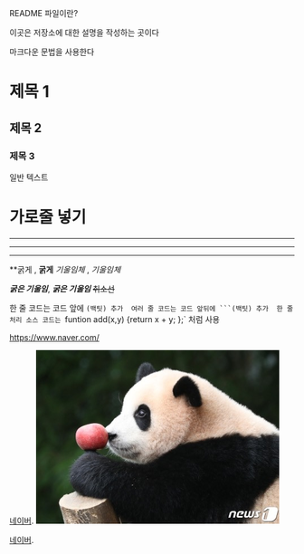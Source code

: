 README 파일이란? 

이곳은 저장소에 대한 설명을 작성하는 곳이다

마크다운 문법을 사용한다


# 제목 1
## 제목 2 
### 제목 3
일반 텍스트 

# 가로줄 넣기 
---

****

* * * 

**굵게 , __굵게__
*기울임체* , _기울임체_

***굵은 기울임***, ___굵은 기울임___
~~취소선~~

한 줄 코드는 코드 앞에 `(백팃) 추가 
여러 줄 코드는 코드 앞뒤에 ```(백팃) 추가 
한 줄 처리 소스 코드는 `funtion add(x,y) {return x + y; };` 처럼 사용

<https://www.naver.com/>

[네이버](https://www.naver.com/).
![프로플 이미지](./푸바오.jpg)

[네이버](https://www.naver.com/, "네이버홈페이지").

